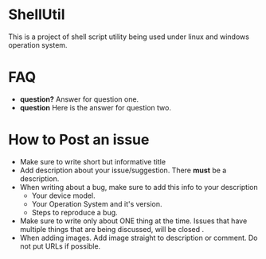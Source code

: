 # ShellUtil 
This is a project of shell script utility being used under linux and windows operation system.

# FAQ
- **question?** Answer for question one.
- **question**  Here is the answer for question two.

# How to Post an issue
- Make sure to write short but informative title
- Add description about your issue/suggestion. There **must** be a description.
- When writing about a bug, make sure to add this info to your description
  - Your device model.
  - Your Operation System and it's version.
  - Steps to reproduce a bug.
- Make sure to write only about ONE thing at the time. Issues that have multiple things that are being discussed, will be closed
.
- When adding images. Add image straight to description or comment. Do not put URLs if possible.


